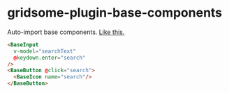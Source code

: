 # gridsome-plugin-base-components

Auto-import base components. [Like this.](https://vuejs.org/v2/guide/components-registration.html)

```html
<BaseInput
  v-model="searchText"
  @keydown.enter="search"
/>
<BaseButton @click="search">
  <BaseIcon name="search"/>
</BaseButton>
```
